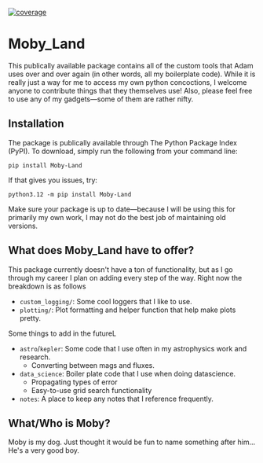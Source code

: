 [![coverage](https://github.com/Adam-Boesky/Moby_Land/actions/workflows/coverage.yml/badge.svg)](https://github.com/Adam-Boesky/Moby_Land/actions/workflows/coverage.yml)
# Moby_Land

This publically available package contains all of the custom tools that Adam uses over and over again (in other words, all my boilerplate code). While it is really just a way for me to access my own python concoctions, I welcome anyone to contribute things that they themselves use! Also, please feel free to use any of my gadgets—some of them are rather nifty.

## Installation
The package is publically available through The Python Package Index (PyPI). To download, simply run the following from your command line:

```pip install Moby-Land```

If that gives you issues, try:

```python3.12 -m pip install Moby-Land```

Make sure your package is up to date—because I will be using this for primarily my own work, I may not do the best job of maintaining old versions.

## What does Moby_Land have to offer?
This package currently doesn't have a ton of functionality, but as I go through my career I plan on adding every step of the way. Right now the breakdown is as follows
- `custom_logging/`: Some cool loggers that I like to use.
- `plotting/`: Plot formatting and helper function that help make plots pretty.

Some things to add in the futureL
- `astro`/`kepler`: Some code that I use often in my astrophysics work and research.
  - Converting between mags and fluxes.
- `data_science`: Boiler plate code that I use when doing datascience.
  - Propagating types of error
  - Easy-to-use grid search functionality
- `notes`: A place to keep any notes that I reference frequently.

## What/Who is Moby?
Moby is my dog. Just thought it would be fun to name something after him... He's a very good boy.
